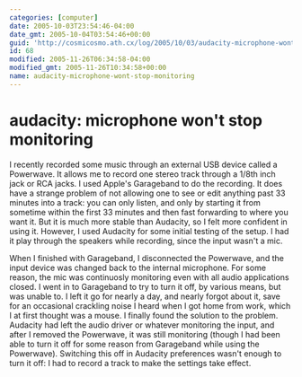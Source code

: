 ```yaml
---
categories: [computer]
date: 2005-10-03T23:54:46-04:00
date_gmt: 2005-10-04T03:54:46+00:00
guid: 'http://cosmicosmo.ath.cx/log/2005/10/03/audacity-microphone-wont-stop-monitoring/'
id: 68
modified: 2005-11-26T06:34:58-04:00
modified_gmt: 2005-11-26T10:34:58+00:00
name: audacity-microphone-wont-stop-monitoring
---
```


audacity: microphone won't stop monitoring
==========================================

I recently recorded some music through an external USB device called a Powerwave.  It allows me to record one stereo track through a 1/8th inch jack or RCA jacks.  I used Apple's Garageband to do the recording.  It does have a strange problem of not allowing one to see or edit anything past 33 minutes into a track: you can only listen, and only by starting it from sometime within the first 33 minutes and then fast forwarding to where you want it.  But it is much more stable than Audacity, so I felt more confident in using it.  However, I used Audacity for some initial testing of the setup.  I had it play through the speakers while recording, since the input wasn't a mic.

When I finished with Garageband, I disconnected the Powerwave, and the input device was changed back to the internal microphone.  For some reason, the mic was continuosly monitoring even with all audio applications closed.  I went in to Garageband to try to turn it off, by various means, but was unable to.  I left it go for nearly a day, and nearly forgot about it, save for an occasional crackling noise I heard when I got home from work, which I at first thought was a mouse.  I finally found the solution to the problem.  Audacity had left the audio driver or whatever monitoring the input, and after I removed the Powerwave, it was still monitoring (though I had been able to turn it off for some reason from Garageband while using the Powerwave).  Switching this off in Audacity preferences wasn't enough to turn it off:  I had to record a track to make the settings take effect.
